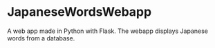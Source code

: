 # JapaneseWordsWebapp
A web app made in Python with Flask. The webapp displays Japanese words from a database.

